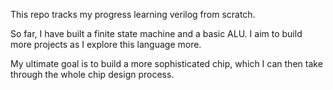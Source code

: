 This repo tracks my progress learning verilog from scratch. 

So far, I have built a finite state machine and a basic ALU. I aim to build more projects as I explore this language more. 

My ultimate goal is to build a more sophisticated chip, which I can then take through the whole chip design process. 